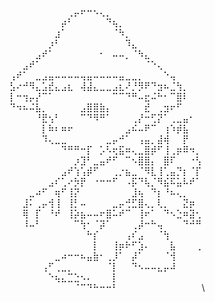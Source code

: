 ⠀⠀⠀⠀⠀⠀⠀⠀⠀⢀⡤⠖⠒⠢⢄⡀⠀⠀⠀⠀⠀⠀⠀⠀⠀⠀⠀⠀⠀⠀\
⠀⠀⠀⠀⠀⠀⠀⠀⡴⠃⠀⠀⠀⠀⠀⠙⢦⡀⠀⠀⠀⠀⠀⠀⠀⠀⠀⠀⠀⠀\
⠀⠀⠀⠀⠀⠀⠀⣰⠁⠀⠀⠀⠀⠀⠀⠀⠈⠳⡀⠀⠀⠀⠀⠀⠀⠀⠀⠀⠀⠀\
⠀⠀⠀⠀⠀⠀⡰⠃⠀⠀⠀⠀⠀⠀⠀⠀⠀⠀⠹⣄⠀⠀⠀⠀⠀⠀⠀⠀⠀⠀\
⠀⠀⠀⠀⣠⠞⠁⠀⠀⠀⠀⠀⠀⠀⠂⠀⠤⠤⡀⠈⠳⣄⠀⠀⠀⠀⠀⠀⠀⠀\
⠀⠀⣠⠞⠁⠀⠀⠀⠀⠀⠀⠀⠀⠀⠀⠀⠀⠀⠀⠀⠀⠈⠑⢄⠀⠀⠀⠀⠀⠀\
⢠⠞⠁⠀⣀⣠⣤⠤⠤⠤⠤⢤⣤⠤⠤⠤⠤⣤⣀⣀⡀⠀⠀⠀⠑⢤⠀⠀⠀⠀\
⣣⠔⠚⠻⣄⣡⣞⣄⣠⣆⠀⢼⣼⣄⣀⣀⣠⣆⠜⡘⡻⠟⠙⣲⠦⣈⢳⡀⠀⠀\
⡇⠒⢲⡤⡜⠉⠁⠀⠀⠀⠀⠀⠀⠀⠀⠀⠉⠉⠙⠛⠤⣖⠬⠓⠂⠉⣿⠇⠀⠀\
⠙⠲⠦⠬⣧⡀⠀⠀⠀⠀⠀⣠⣿⣿⣷⡄⠀⠀⠀⠀⠀⣞⠀⢀⣲⠖⠋⠀⠀⠀\
⠀⠀⠀⠀⠘⣟⢢⠃⠀⠀⠀⠉⠙⠻⠛⠁⠀⠀⠀⢀⡜⠒⢋⡝⠁⢀⣀⣤⠂⠀\
⠀⠀⠀⠀⠀⡇⠷⠆⠶⠖⠀⠀⠀⠀⠀⠀⠀⠀⣠⠮⠤⠟⠉⠀⢰⠱⡾⣧⠀⠀\
⠀⠀⠀⠀⠀⠹⢄⣀⣀⠀⠀⠀⠀⠀⠀⣀⡤⠚⠁⠀⢠⣤⡀⣼⢾⠀⠀⡟⠀⠀\
⠀⠀⠀⠀⠀⠀⠀⠀⠙⠛⠛⠒⡏⠀⡡⠣⢖⣯⠶⢄⣀⣿⡾⠋⢸⢀⡶⠿⠲⡀\
⠀⠀⠀⠀⠀⠀⠀⠀⠀⠀⡰⣹⠃⣀⣤⠞⠋⠀⠉⠢⣿⣿⡄⠀⣿⠏⠀⠀⠐⢣\
⠀⠀⠀⠀⠀⠀⠀⠀⣠⠞⢱⢡⡾⠋⠀⠀⢀⡐⣦⣀⠈⠻⣇⢸⢁⣤⡙⡆⠈⡏\
⠀⠀⠀⠀⠀⠀⣠⠎⢁⠔⡳⡟⠀⠐⠒⠒⠋⠀⠠⡯⠙⢧⡈⠻⣮⠯⣥⠧⠞⠁\
⠀⠀⠀⣀⠴⠋⠀⢶⠋⢸⡝⠀⠀⠀⠀⠀⠀⠀⠀⣸⢦⠀⠙⡆⠘⠦⢄⡀⠀⠀\
⠀⠀⣸⠅⢀⡤⢺⢸⠀⢸⡃⠤⠀⠀⠀⠀⣀⡤⢚⣋⣿⢄⡀⢇⡀⠀⠀⣝⡶⠀\
⠀⠀⢿⠀⡏⠀⠘⠞⠀⢸⡵⣦⠤⠤⠖⣿⠥⠞⠉⠀⢸⠖⠁⠀⠙⠢⣑⠶⣽⢂\
⠀⠀⠸⠤⠃⠀⠀⠀⠀⠀⠉⢳⠂⠈⡽⠁⠀⠀⠀⢀⡼⠒⠓⢤⠀⠀⠀⠙⠚⠛\
⠀⠀⠀⠀⠀⠀⠀⠀⠀⠀⠀⠀⠓⡎⠀⠀⠀⠀⢠⠎⣠⠀⠀⠈⢳⠀⠀⠀⠀⠀\
⠀⠀⠀⠀⠀⠀⠀⠀⠀⠀⠀⠀⠀⡇⠀⠀⢸⡶⠗⠋⣱⠄⠀⠀⠀⣧⠀⠀⠀⢀\
⠀⠀⠀⠀⠀⠀⠀⣀⠴⠒⠒⠦⣤⣷⠂⢀⡸⠁⠀⡼⠁⠀⠀⠀⠈⢺⠀⠀⠀⠀\
⠀⠀⠀⠀⠀⢠⠋⢀⣀⡀⠀⠀⠀⠀⠀⠈⡇⠀⠀⠙⠢⠤⠤⣄⡤⠼⠀⠀⠀⠀\
⠀⠀⠀⠀⠀⠀⠑⢦⣄⣉⣑⠢⠄⠀⠀⠀⡇⠀⠀⠀⠀⠀⠀⠀⠀⠀⠀⠀⠀⠀\
⠀⠀⠀⠀⠀⠀⠀⠀⠀⠀⠈⠉⠙⠓⠒⠒⠃⠀⠀⠀⠀⠀⠀⠀⠀⠀⠀⠀⠀⠀\

